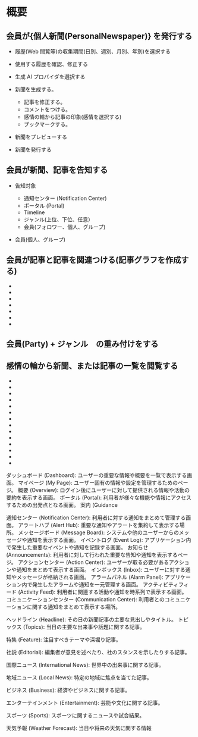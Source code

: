 # 概要

## 会員が{個人新聞(PersonalNewspaper)} を発行する

- 履歴(Web 閲覧等)の収集期間(日別、週別、月別、年別)を選択する
- 使用する履歴を確認、修正する
- 生成 AI プロバイダを選択する
- 新聞を生成する。

  - 記事を修正する。
  - コメントをつける。
  - 感情の輪から記事の印象(感情を選択する)
  - ブックマークする。

- 新聞をプレビューする
- 新聞を発行する

## 会員が新聞、記事を告知する

- 告知対象

  - 通知センター (Notification Center)
  - ポータル (Portal)
  - Timeline
  - ジャンル(上位、下位、任意）
  - 会員(フォロワー、個人、グループ)

- 会員(個人、グループ)

## 会員が記事と記事を関連つける(記事グラフを作成する)

-
-
-
-
-
-
-

## 会員(Party) + ジャンル　の重み付けをする

## 感情の輪から新聞、または記事の一覧を閲覧する

-
-
-
-
-
-
-
-
-
-
-
-
-
-

ダッシュボード (Dashboard): ユーザーの重要な情報や概要を一覧で表示する画面。
マイページ (My Page): ユーザー固有の情報や設定を管理するためのページ。
概要 (Overview): ログイン後にユーザーに対して提供される情報や活動の要約を表示する画面。
ポータル (Portal): 利用者が様々な機能や情報にアクセスするための出発点となる画面。
案内 (Guidance

通知センター (Notification Center): 利用者に対する通知をまとめて管理する画面。
アラートハブ (Alert Hub): 重要な通知やアラートを集約して表示する場所。
メッセージボード (Message Board): システムや他のユーザーからのメッセージや通知を表示する画面。
イベントログ (Event Log): アプリケーション内で発生した重要なイベントや通知を記録する画面。
お知らせ (Announcements): 利用者に対して行われた重要な告知や通知を表示するページ。
アクションセンター (Action Center): ユーザーが取る必要があるアクションや通知をまとめて表示する画面。
インボックス (Inbox): ユーザーに対する通知やメッセージが格納される画面。
アラームパネル (Alarm Panel): アプリケーション内で発生したアラームや通知を一元管理する画面。
アクティビティフィード (Activity Feed): 利用者に関連する活動や通知を時系列で表示する画面。
コミュニケーションセンター (Communication Center): 利用者とのコミュニケーションに関する通知をまとめて表示する場所。

ヘッドライン (Headline): その日の新聞記事の主要な見出しやタイトル。
トピックス (Topics): 当日の主要な出来事や話題に関する記事。

特集 (Feature): 注目すべきテーマや深堀り記事。

社説 (Editorial): 編集者が意見を述べたり、社のスタンスを示したりする記事。

国際ニュース (International News): 世界中の出来事に関する記事。

地域ニュース (Local News): 特定の地域に焦点を当てた記事。

ビジネス (Business): 経済やビジネスに関する記事。

エンターテインメント (Entertainment): 芸能や文化に関する記事。

スポーツ (Sports): スポーツに関するニュースや試合結果。

天気予報 (Weather Forecast): 当日や将来の天気に関する情報
